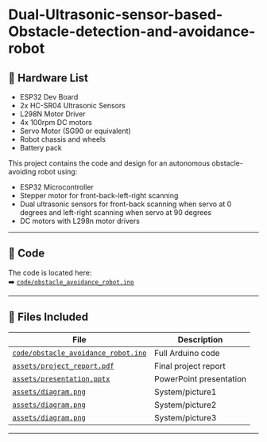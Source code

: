 # Dual-Ultrasonic-sensor-based-Obstacle-detection-and-avoidance-robot

## 🔌 Hardware List
- ESP32 Dev Board
- 2x HC-SR04 Ultrasonic Sensors
- L298N Motor Driver
- 4x 100rpm DC motors
- Servo Motor (SG90 or equivalent)
- Robot chassis and wheels
- Battery pack

This project contains the code and design for an autonomous obstacle-avoiding robot using:
- ESP32 Microcontroller
- Stepper motor for front-back-left-right scanning
- Dual ultrasonic sensors for front-back scanning when servo at 0 degrees and left-right scanning when servo at 90 degrees
- DC motors with L298n motor drivers

---

## 🧠 Code

The code is located here:  
➡️ [`code/obstacle_avoidance_robot.ino`](code/Project_Code_1.ino)

---

## 📁 Files Included

| File | Description |
|------|-------------|
| [`code/obstacle_avoidance_robot.ino`](code/Project_Code_1.ino) | Full Arduino code |
| [`assets/project_report.pdf`](assets/USODAR-project-report.pdf) | Final project report |
| [`assets/presentation.pptx`](assets/usodar.ppt) | PowerPoint presentation |
| [`assets/diagram.png`](assets/diagram.png) | System/picture1 |
| [`assets/diagram.png`](assets/diagram.png) | System/picture2 |
| [`assets/diagram.png`](assets/diagram.png) | System/picture3 |

---


